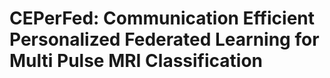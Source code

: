 # CEPerFed: Communication Efficient Personalized Federated Learning for Multi Pulse MRI Classification

